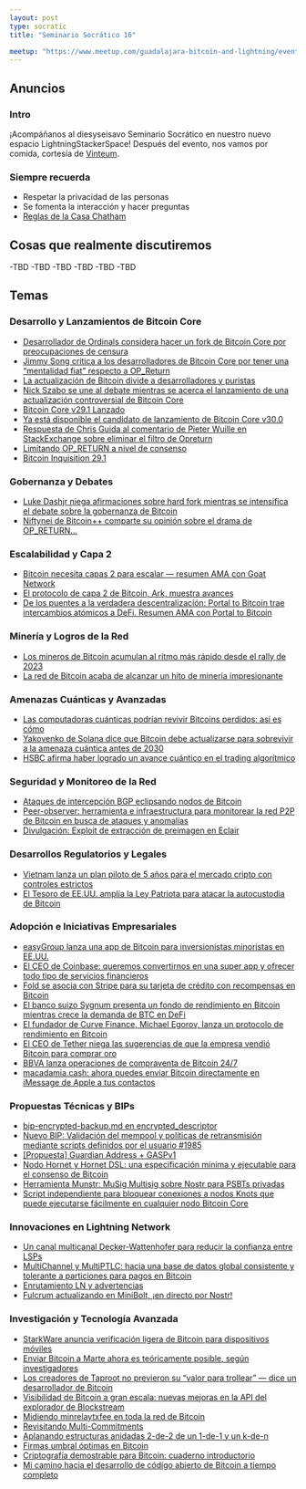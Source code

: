 ```yaml
---
layout: post
type: socratic
title: "Seminario Socrático 16"

meetup: "https://www.meetup.com/guadalajara-bitcoin-and-lightning/events/311439388/"
---
```


## Anuncios
### Intro
¡Acompáñanos al diesyseisavo Seminario Socrático en nuestro nuevo espacio LightningStackerSpace! Después del evento, nos vamos por comida, cortesía de [Vinteum](https://vinteum.org/).

### Siempre recuerda
- Respetar la privacidad de las personas
- Se fomenta la interacción y hacer preguntas
- [Reglas de la Casa Chatham](https://es.m.wikipedia.org/wiki/Regla_Chatham_House)

## Cosas que realmente discutiremos

-TBD
-TBD
-TBD
-TBD
-TBD
-TBD

## Temas

### Desarrollo y Lanzamientos de Bitcoin Core
- [Desarrollador de Ordinals considera hacer un fork de Bitcoin Core por preocupaciones de censura](https://cointelegraph.com/news/ordinals-leader-threatens-bitcoin-core-fork)
- [Jimmy Song critica a los desarrolladores de Bitcoin Core por tener una “mentalidad fiat” respecto a OP_Return](https://cointelegraph.com/news/jimmy-song-slams-bitcoin-core-fiat-mentality-op-return)
- [La actualización de Bitcoin divide a desarrolladores y puristas](https://cointelegraph.com/news/bitcoin-upgrade-core-developers)
- [Nick Szabo se une al debate mientras se acerca el lanzamiento de una actualización controversial de Bitcoin Core](https://cointelegraph.com/news/bitcoin-core-sends-v30-release-candidate-as-nick-szabo-joins-debate)
- [Bitcoin Core v29.1 Lanzado](https://delvingbitcoin.org/t/bitcoin-core-v29-1-released/1978)
- [Ya está disponible el candidato de lanzamiento de Bitcoin Core v30.0](https://delvingbitcoin.org/t/bitcoin-core-v30-0-release-candidate-is-available/1980)
- [Respuesta de Chris Guida al comentario de Pieter Wuille en StackExchange sobre eliminar el filtro de Opreturn](https://delvingbitcoin.org/t/response-to-pieter-wuilles-stackexchange-answer-re-nuking-the-opreturn-filter/1991)
- [Limitando OP_RETURN a nivel de consenso](https://delvingbitcoin.org/t/limiting-op-return-at-consensus-level/2013)
- [Bitcoin Inquisition 29.1](https://delvingbitcoin.org/t/bitcoin-inquisition-29-1/2019)

### Gobernanza y Debates
- [Luke Dashjr niega afirmaciones sobre hard fork mientras se intensifica el debate sobre la gobernanza de Bitcoin](https://www.coindesk.com/tech/2025/09/27/luke-dashjr-denies-hard-fork-claims-as-bitcoin-governance-debate-heats-up)
- [Niftynei de Bitcoin++ comparte su opinión sobre el drama de OP_RETURN...](https://insider.btcpp.dev/p/a-knotty-irony)

### Escalabilidad y Capa 2
- [Bitcoin necesita capas 2 para escalar — resumen AMA con Goat Network](https://cointelegraph.com/news/why-bitcoin-needs-bitcoin-l2s-ama-recap-with-goat-network)
- [El protocolo de capa 2 de Bitcoin, Ark, muestra avances](https://www.tftc.io/bitcoin-layer-2-protocol-ark-making-progress/)
- [De los puentes a la verdadera descentralización: Portal to Bitcoin trae intercambios atómicos a DeFi. Resumen AMA con Portal to Bitcoin](https://cointelegraph.com/news/from-bridges-to-true-trustlessness-portal-to-bitcoin-brings-atomic-swaps-to-defi-ama-recap-with-portal-to-bitcoin)

### Minería y Logros de la Red
- [Los mineros de Bitcoin acumulan al ritmo más rápido desde el rally de 2023](https://cointelegraph.com/news/bitcoin-miners-hodl-again-is-dollar140k-btc-price-next)
- [La red de Bitcoin acaba de alcanzar un hito de minería impresionante](https://www.tftc.io/bitcoin-network-zettahash/)

### Amenazas Cuánticas y Avanzadas
- [Las computadoras cuánticas podrían revivir Bitcoins perdidos: así es cómo](https://cointelegraph.com/explained/quantum-computers-could-bring-lost-bitcoin-back-to-life-heres-how)
- [Yakovenko de Solana dice que Bitcoin debe actualizarse para sobrevivir a la amenaza cuántica antes de 2030](https://www.coindesk.com/tech/2025/09/20/solana-s-yakovenko-says-bitcoin-must-upgrade-to-survive-quantum-threat-by-2030)
- [HSBC afirma haber logrado un avance cuántico en el trading algorítmico](https://cointelegraph.com/news/hsbc-claims-quantum-breakthrough)

### Seguridad y Monitoreo de la Red
- [Ataques de intercepción BGP eclipsando nodos de Bitcoin](https://delvingbitcoin.org/t/eclipsing-bitcoin-nodes-with-bgp-interception-attacks/1965)
- [Peer-observer: herramienta e infraestructura para monitorear la red P2P de Bitcoin en busca de ataques y anomalías](https://delvingbitcoin.org/t/peer-observer-a-tool-and-infrastructure-for-monitoring-the-bitcoin-p2p-network-for-attacks-and-anomalies/1988)
- [Divulgación: Exploit de extracción de preimagen en Eclair](https://delvingbitcoin.org/t/disclosure-eclair-preimage-extraction-exploit/2010)

### Desarrollos Regulatorios y Legales
- [Vietnam lanza un plan piloto de 5 años para el mercado cripto con controles estrictos](https://cointelegraph.com/news/vietnam-five-year-crypto-pilot-strict-controls)
- [El Tesoro de EE.UU. amplía la Ley Patriota para atacar la autocustodia de Bitcoin](https://www.tftc.io/treasury-iexpanding-patriot-act/)

### Adopción e Iniciativas Empresariales
- [easyGroup lanza una app de Bitcoin para inversionistas minoristas en EE.UU.](https://www.coindesk.com/business/2025/09/09/easygroup-launches-bitcoin-app-for-u-s-retail-investors)
- [El CEO de Coinbase: queremos convertirnos en una super app y ofrecer todo tipo de servicios financieros](https://www.coindesk.com/markets/2025/09/20/coinbase-ceo-we-want-to-become-a-super-app-and-provide-all-types-of-financial-services)
- [Fold se asocia con Stripe para su tarjeta de crédito con recompensas en Bitcoin](https://www.coindesk.com/markets/2025/09/23/fold-teaming-with-stripe-for-its-bitcoin-rewards-credit-card)
- [El banco suizo Sygnum presenta un fondo de rendimiento en Bitcoin mientras crece la demanda de BTC en DeFi](https://www.coindesk.com/business/2025/10/01/swiss-bank-sygnum-unveils-bitcoin-yield-fund-as-btc-defi-demand-grows)
- [El fundador de Curve Finance, Michael Egorov, lanza un protocolo de rendimiento en Bitcoin](https://www.coindesk.com/business/2025/09/26/curve-finance-founder-michael-egorov-launches-bitcoin-yield-protocol)
- [El CEO de Tether niega las sugerencias de que la empresa vendió Bitcoin para comprar oro](https://cointelegraph.com/news/tether-denies-bitcoin-sell-off-invests-btc-gold-land)
- [BBVA lanza operaciones de compraventa de Bitcoin 24/7](https://atlas21.com/bbva-launches-24-7-bitcoin-trading/)
- [macadamia.cash: ahora puedes enviar Bitcoin directamente en iMessage de Apple a tus contactos](https://www.tftc.io/bitcoins-iphone-moment/)

### Propuestas Técnicas y BIPs
- [bip-encrypted-backup.md en encrypted_descriptor](https://github.com/pythcoiner/bips/blob/encrypted_descriptor/bip-encrypted-backup.md)
- [Nuevo BIP: Validación del mempool y políticas de retransmisión mediante scripts definidos por el usuario #1985](https://groups.google.com/g/bitcoindev/c/o3JZhiOa2PQ?pli=1)
- [[Propuesta] Guardian Address + GASPv1](https://delvingbitcoin.org/t/proposal-guardian-address-gaspv1/2006)
- [Nodo Hornet y Hornet DSL: una especificación mínima y ejecutable para el consenso de Bitcoin](https://hornetnode.org/paper.html)
- [Herramienta Munstr: MuSig Multisig sobre Nostr para PSBTs privadas](https://github.com/arminsabouri/munstr)
- [Script independiente para bloquear conexiones a nodos Knots que puede ejecutarse fácilmente en cualquier nodo Bitcoin Core](https://x.com/noosphere888x2/status/1966616678248157408?s=46&t=tqaWYbp-p3qX0bYI86rbfQ)

### Innovaciones en Lightning Network
- [Un canal multicanal Decker-Wattenhofer para reducir la confianza entre LSPs](https://delvingbitcoin.org/t/a-decker-wattenhofer-multichannel-for-reduced-inter-lsp-trust/1994)
- [MultiChannel y MultiPTLC: hacia una base de datos global consistente y tolerante a particiones para pagos en Bitcoin](https://delvingbitcoin.org/t/multichannel-and-multiptlc-towards-a-global-high-availability-consistent-partition-tolerant-database-for-bitcoin-payments/1983)
- [Enrutamiento LN y advertencias](https://delvingbitcoin.org/t/ln-routing-and-caveats/2003)
- [Fulcrum actualizando en MiniBolt, ¡en directo por Nostr!](https://btcgdl.github.io/Mastering-phoenixd/Flags)

### Investigación y Tecnología Avanzada
- [StarkWare anuncia verificación ligera de Bitcoin para dispositivos móviles](https://cointelegraph.com/news/starkware-launches-lightweight-bitcoin-verification-mobile-devices)
- [Enviar Bitcoin a Marte ahora es teóricamente posible, según investigadores](https://cointelegraph.com/news/sending-bitcoin-earth-mars-possible-researchers)
- [Los creadores de Taproot no previeron su “valor para trollear” — dice un desarrollador de Bitcoin](https://cointelegraph.com/news/taproot-devs-overlooked-trolling-value-added-bitcoin)
- [Visibilidad de Bitcoin a gran escala: nuevas mejoras en la API del explorador de Blockstream](https://blog.blockstream.com/bitcoin-visibility-at-scale-new-upgrades-to-the-blockstream-explorer-api/)
- [Midiendo minrelaytxfee en toda la red de Bitcoin](https://delvingbitcoin.org/t/measuring-minrelaytxfee-across-the-bitcoin-network/1989)
- [Revisitando Multi-Commitments](https://delvingbitcoin.org/t/revisiting-multi-commitments/2009)
- [Aplanando estructuras anidadas 2-de-2 de un 1-de-1 y un k-de-n](https://delvingbitcoin.org/t/flattening-nested-2-of-2-of-a-1-of-1-and-a-k-of-n/2018)
- [Firmas umbral óptimas en Bitcoin](https://delvingbitcoin.org/t/optimal-threshold-signatures-in-bitcoin/2023)
- [Criptografía demostrable para Bitcoin: cuaderno introductorio](https://delvingbitcoin.org/t/provable-cryptography-for-bitcoin-an-introduction-workbook/1974)
- [Mi camino hacia el desarrollo de código abierto de Bitcoin a tiempo completo](https://blog.btrust.tech/my-path-to-full-time-bitcoin-open-source-development/)